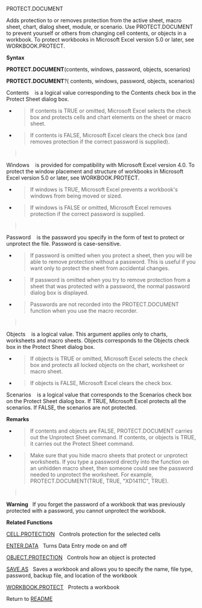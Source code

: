 PROTECT.DOCUMENT

Adds protection to or removes protection from the active sheet, macro
sheet, chart, dialog sheet, module, or scenario. Use PROTECT.DOCUMENT to
prevent yourself or others from changing cell contents, or objects in a
workbook. To protect workbooks in Microsoft Excel version 5.0 or later,
see WORKBOOK.PROTECT.

**Syntax**

**PROTECT.DOCUMENT**(contents, windows, password, objects, scenarios)

**PROTECT.DOCUMENT**?( contents, windows, password, objects, scenarios)

Contents&nbsp;&nbsp;&nbsp;&nbsp;is a logical value corresponding to the
Contents check box in the Protect Sheet dialog box.

  - > If contents is TRUE or omitted, Microsoft Excel selects the check
    > box and protects cells and chart elements on the sheet or macro
    > sheet.

  - > If contents is FALSE, Microsoft Excel clears the check box (and
    > removes protection if the correct password is supplied).

> &nbsp;

Windows&nbsp;&nbsp;&nbsp;&nbsp;is provided for compatibility with
Microsoft Excel version 4.0. To protect the window placement and
structure of workbooks in Microsoft Excel version 5.0 or later, see
WORKBOOK.PROTECT.

  - > If windows is TRUE, Microsoft Excel prevents a workbook's windows
    > from being moved or sized.

  - > If windows is FALSE or omitted, Microsoft Excel removes protection
    > if the correct password is supplied.

> &nbsp;

Password&nbsp;&nbsp;&nbsp;&nbsp;is the password you specify in the form
of text to protect or unprotect the file. Password is case-sensitive.

  - > If password is omitted when you protect a sheet, then you will be
    > able to remove protection without a password. This is useful if
    > you want only to protect the sheet from accidental changes.

  - > If password is omitted when you try to remove protection from a
    > sheet that was protected with a password, the normal password
    > dialog box is displayed.

  - > Passwords are not recorded into the PROTECT.DOCUMENT function when
    > you use the macro recorder.

> &nbsp;

Objects&nbsp;&nbsp;&nbsp;&nbsp;is a logical value. This argument applies
only to charts, worksheets and macro sheets. Objects corresponds to the
Objects check box in the Protect Sheet dialog box.

  - > If objects is TRUE or omitted, Microsoft Excel selects the check
    > box and protects all locked objects on the chart, worksheet or
    > macro sheet.

  - > If objects is FALSE, Microsoft Excel clears the check box.

Scenarios&nbsp;&nbsp;&nbsp;&nbsp;is a logical value that corresponds to
the Scenarios check box on the Protect Sheet dialog box. If TRUE,
Microsoft Excel protects all the scenarios. If FALSE, the scenarios are
not protected.

**Remarks**

  - > If contents and objects are FALSE, PROTECT.DOCUMENT carries out
    > the Unprotect Sheet command. If contents, or objects is TRUE, it
    > carries out the Protect Sheet command.

  - > Make sure that you hide macro sheets that protect or unprotect
    > worksheets. If you type a password directly into the function on
    > an unhidden macro sheet, then someone could see the password
    > needed to unprotect the worksheet. For example,
    > PROTECT.DOCUMENT(TRUE, TRUE, "XD1411C", TRUE).

> &nbsp;

**Warning**&nbsp;&nbsp;&nbsp;If you forget the password of a workbook
that was previously protected with a password, you cannot unprotect the
workbook.

**Related Functions**

[CELL.PROTECTION](CELL.PROTECTION.md)&nbsp;&nbsp;&nbsp;Controls protection for the selected
cells

[ENTER.DATA](ENTER.DATA.md)&nbsp;&nbsp;&nbsp;Turns Data Entry mode on and off

[OBJECT.PROTECTION](OBJECT.PROTECTION.md)&nbsp;&nbsp;&nbsp;Controls how an object is protected

[SAVE.AS](SAVE.AS.md)&nbsp;&nbsp;&nbsp;Saves a workbook and allows you to specify the
name, file type, password, backup file, and location of the workbook

[WORKBOOK.PROTECT](WORKBOOK.PROTECT.md)&nbsp;&nbsp;&nbsp;Protects a workbook



Return to [README](README.md)


